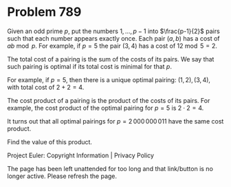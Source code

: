 #   Problem 789

   Given an odd prime $p$, put the numbers $1,...,p-1$ into $\frac{p-1}{2}$
   pairs such that each number appears exactly once. Each pair $(a,b)$ has a
   cost of $ab \bmod p$. For example, if $p=5$ the pair $(3,4)$ has a cost of
   $12 \bmod 5 = 2$.

   The total cost of a pairing is the sum of the costs of its pairs. We say
   that such pairing is optimal if its total cost is minimal for that $p$.

   For example, if $p = 5$, then there is a unique optimal pairing: $(1, 2),
   (3, 4)$, with total cost of $2 + 2 = 4$.

   The cost product of a pairing is the product of the costs of its pairs.
   For example, the cost product of the optimal pairing for $p = 5$ is $2
   \cdot 2 = 4$.

   It turns out that all optimal pairings for $p = 2\,000\,000\,011$ have the
   same cost product.

   Find the value of this product.

   Project Euler: Copyright Information | Privacy Policy

   The page has been left unattended for too long and that link/button is no
   longer active. Please refresh the page.
